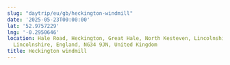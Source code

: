 ```yaml
---
slug: "daytrip/eu/gb/heckington-windmill"
date: '2025-05-23T00:00:00'
lat: '52.9757229'
lng: '-0.2950646'
location: Hale Road, Heckington, Great Hale, North Kesteven, Lincolnshire, Greater
  Lincolnshire, England, NG34 9JN, United Kingdom
title: Heckington windmill
---
```




